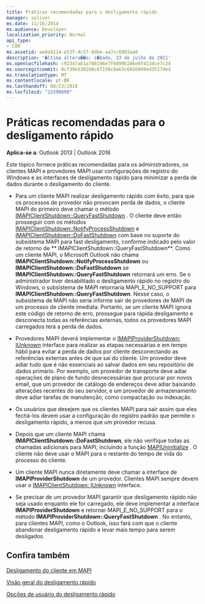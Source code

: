 ```yaml
---
title: Práticas recomendadas para o desligamento rápido
manager: soliver
ms.date: 11/16/2014
ms.audience: Developer
localization_priority: Normal
api_type:
- COM
ms.assetid: ae8a9214-e53f-4c57-8dbe-aa7cc6903aa8
description: '�ltima altera��o: s�bado, 23 de julho de 2011'
ms.openlocfilehash: c92347ab1a786196e7f0d99b286e8f4134ce7c24
ms.sourcegitcommit: 0cf39e5382b8c6f236c8a63c6036849ed3527ded
ms.translationtype: MT
ms.contentlocale: pt-BR
ms.lasthandoff: 08/23/2018
ms.locfileid: "22590698"
---
```

# <a name="best-practices-for-fast-shutdown"></a>Práticas recomendadas para o desligamento rápido

  
  
**Aplica-se a**: Outlook 2013 | Outlook 2016 
  
Este tópico fornece práticas recomendadas para os administradores, os clientes MAPI e provedores MAPI usar configurações de registro do Windows e as interfaces de desligamento rápido para minimizar a perda de dados durante o desligamento do cliente.
  
- Para um cliente MAPI realizar desligamento rápido com êxito, para que os processos de provedor não provocam perda de dados, o cliente MAPI do primeiro deve chamar o método [IMAPIClientShutdown::QueryFastShutdown](imapiclientshutdown-queryfastshutdown.md) . O cliente deve então prosseguir com os métodos [IMAPIClientShutdown::NotifyProcessShutdown](imapiclientshutdown-notifyprocessshutdown.md) e [IMAPIClientShutdown::DoFastShutdown](imapiclientshutdown-dofastshutdown.md) com base no suporte do subsistema MAPI para fast desligamento, conforme indicado pelo valor de retorno de ** IMAPIClientShutdown::QueryFastShutdown**. Como um cliente MAPI, o Microsoft Outlook não chama **IMAPIClientShutdown::NotifyProcessShutdown** ou **IMAPIClientShutdown::DoFastShutdown** se **IMAPIClientShutdown::QueryFastShutdown** retornará um erro. Se o administrador tiver desabilitado o desligamento rápido no registro do Windows, o subsistema de MAPI retornaria MAPI_E_NO_SUPPORT para **IMAPIClientShutdown::QueryFastShutdown**. Nesse caso, o subsistema de MAPI não seria informe sair de provedores de MAPI de um processo de cliente imediata. Portanto, se um cliente MAPI ignora este código de retorno de erro, prossegue para rápida desligamento e desconecta todas as referências externas, todos os provedores MAPI carregados terá a perda de dados. 
    
- Provedores MAPI deverá implementar o [IMAPIProviderShutdown: IUnknown](imapiprovidershutdowniunknown.md) interface para realizar as etapas necessárias e em tempo hábil para evitar a perda de dados por cliente desconectando as referências externas antes de que sai do cliente. Um provedor deve adiar tudo que é não essenciais ao salvar dados em seu repositório de dados primário. Por exemplo, um provedor de transporte deve adiar operações de plano de fundo desnecessárias que procurar por novos email, que um provedor de catálogo de endereços deve adiar baixando alterações recentes do seu servidor, e um provedor de armazenamento deve adiar tarefas de manutenção, como compactação ou indexação. 
    
- Os usuários que desejem que os clientes MAPI para sair assim que eles fechá-los devem usar a configuração do registro padrão que permite o desligamento rápido, a menos que um provedor recusa.
    
- Depois que um cliente MAPI chama **IMAPIClientShutdown::DoFastShutdown**, ele não verifique todas as chamadas adicionais para MAPI, incluindo a função [MAPIUninitialize](mapiuninitialize.md) . O cliente não deve usar o MAPI para o restante do tempo de vida do processo do cliente. 
    
- Um cliente MAPI nunca diretamente deve chamar a interface de **IMAPIProviderShutdown** de um provedor. Clientes MAPI sempre devem usar o [IMAPIClientShutdown: IUnknown](imapiclientshutdowniunknown.md) interface. 
    
- Se precisar de um provedor MAPI garantir que desligamento rápido não seja usado enquanto ele for carregado, ele deve implementar a interface **IMAPIProviderShutdown** e retornar MAPI_E_NO_SUPPORT para o método **IMAPIProviderShutdown::QueryFastShutdown** . No entanto, para clientes MAPI, como o Outlook, isso fará com que o cliente abandonar desligamento rápido e levar mais tempo para serem desligados. 
    
## <a name="see-also"></a>Confira também



[Desligamento do cliente em MAPI](client-shutdown-in-mapi.md)
  
[Visão geral do desligamento rápido](fast-shutdown-overview.md)
  
[Opções de usuário do desligamento rápido](fast-shutdown-user-options.md)

